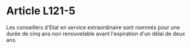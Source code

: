 # Article L121-5

Les conseillers d'Etat en service extraordinaire sont nommés pour une durée de cinq ans non renouvelable avant l'expiration d'un délai de deux ans.
